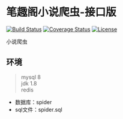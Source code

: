 # 笔趣阁小说爬虫-接口版  
[![Build Status](https://travis-ci.org/Yuanhca/cyh-spider-api.svg?branch=master)](https://travis-ci.org/Yuanhca/cyh-spider-api) [![Coverage Status](https://coveralls.io/repos/github/Yuanhca/cyh-spider-api/badge.svg?branch=master)](https://coveralls.io/github/Yuanhca/cyh-spider-api?branch=master) 
[![License](https://img.shields.io/badge/license-MIT-green.svg)](https://rem.mit-license.org/)


小说爬虫  
## 环境
>mysql 8  
>jdk 1.8  
>redis  

- 数据库：spider
- sql文件：spider.sql
